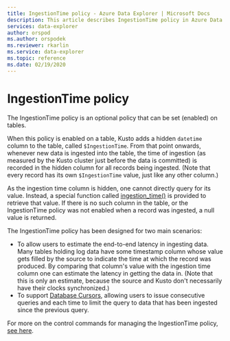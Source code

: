 ```yaml
---
title: IngestionTime policy - Azure Data Explorer | Microsoft Docs
description: This article describes IngestionTime policy in Azure Data Explorer.
services: data-explorer
author: orspod
ms.author: orspodek
ms.reviewer: rkarlin
ms.service: data-explorer
ms.topic: reference
ms.date: 02/19/2020
---
```

# IngestionTime policy

The IngestionTime policy is an optional policy that can be set (enabled) on tables.

When this policy is enabled on a table, Kusto adds a hidden `datetime` column
to the table, called `$IngestionTime`. From that point onwards,
whenever new data is ingested into the table, the time of ingestion
(as measured by the Kusto cluster just before the data is committed)
is recorded in the hidden column for all records being ingested. (Note that
every record has its own `$IngestionTime` value, just like any other column.)

As the ingestion time column is hidden, one cannot directly query for its value.
Instead, a special function called
[ingestion_time()](../query/ingestiontimefunction.md)
is provided to retrieve that value. If there is no such column in the table,
or the IngestionTime policy was not enabled when a record was ingested, a null
value is returned.

The IngestionTime policy has been designed for two main scenarios:
* To allow users to estimate the end-to-end latency in ingesting data.
  Many tables holding log data have some timestamp column whose value
  gets filled by the source to indicate the time at which the record was
  produced. By comparing that column's value with the ingestion time column
  one can estimate the latency in getting the data in. (Note that this
  is only an estimate, because the source and Kusto don't necessarily
  have their clocks synchronized.)
* To support [Database Cursors](../management/databasecursor.md),
  allowing users to issue consecutive queries and each time to limit the
  query to data that has been ingested since the previous query.



For more on the control commands for managing the IngestionTime policy, [see here](../management/ingestiontime-policy.md).